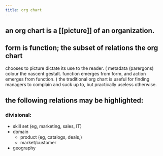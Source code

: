 ```yaml
---
title: org chart
---
```


## an org chart is a [[picture]] of an organization.
## form is function; the subset of relations the org chart 
chooses to picture dictate its use to the reader. (
metadata (parergons) colour the nascent gestalt. 
function emerges from form, and action emerges from function.
) the traditional org chart is useful for 
finding managers to complain and suck up to, 
but practically useless otherwise.
## the following relations may be highlighted:
### divisional:
- skill set (eg, marketing, sales, IT)
- domain
  - product (eg, catalogs, deals,)
  - market/customer
- geography
